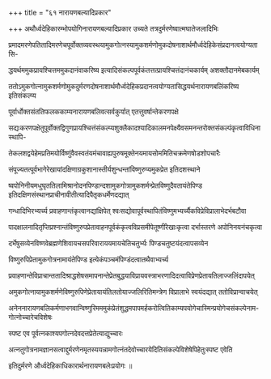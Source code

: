 +++
title = "६१ नारायणबल्यादिप्रकार"

+++
अथौर्ध्वदेहिकारम्भोपयोगिनारायणबल्यादिप्रकार उच्यते तत्रदुर्मरणेष्वात्मघातेजलादिभिः

प्रमादमरणेपतितादिमरणेचपूर्वोक्तव्यवस्थयामुकगोत्नस्यामुकशर्मणोमुकदोषनाशार्थमौर्ध्वदेहिकेसंप्रदानत्वयोग्यतासि-

द्धयर्थममुकप्रायश्चित्तममुकदानंवाकरिष्य इत्यादिसंकल्पपूर्वकंतत्तत्प्रायश्चित्तंदानंचकार्यम् अशक्तौदानमेबकार्यम्

ततोऽमुकगोत्नामुकशर्मणोमुकदुर्मरणदोषनाशार्थमौर्ध्वदेहिकप्रदानत्वयोग्यतासिद्धयर्थनारायणबलिंकरिष्य इतिसंकल्प्य

पूर्वार्धोक्तसंततिफलककाम्यनारायणबलिवत्सर्वकुर्यात् एतत्तुवर्षान्तेकरणपक्षे

सद्यःकरणपक्षेतुपूर्वोक्तद्विगुणप्रायश्चित्तंसंकल्प्यशुक्लैकादश्यादिकालमनपेक्ष्यैवसमनन्तरोक्तसंकल्पंकृत्वाविधिनास्थापि-

तेकलशद्वयेहेमप्रतिमयोर्विष्णुंवैवस्वतंयमंचावाह्यपुरुषमूक्तेनयमायसोममितिचक्रमेणषोडशोपचारैः

संपूज्यतत्पूर्वभागेरेखायांदक्षिणाग्रकुशानास्तीर्यशुन्धन्तांविष्णुरुप्यमुकप्रेत इतिदशस्थाने

ष्वपोनिनीयमधुघृततिलामिश्रानोदनपिण्डान्दशामुकगोत्रामुकशर्मन्प्रेतविष्णुदैवतायंतेपिण्ड इतिदक्षिणसंस्थानप्राचीनावीतीत्यादिपैतृकधर्मेणदद्यात्

गन्धादिभिरभ्यर्च्य प्रवाहणान्तंकृत्वानद्यांक्षिपेत् श्वःसद्योवापूर्वस्थापितंविष्णुमभ्यर्च्यैकविप्रेविप्रालाभेदर्भबटौवा

पादक्षालनादितृप्तिप्रश्नान्तंविष्णुरुपप्रेतावाहनपूर्वकंकृत्वविप्रसमीपेतूष्णींरेखाःकृत्वा दर्भास्तरणे अपोनिनयनंचकृत्वा

दर्भेषुसव्येनविष्णवेब्रह्मणेशिवायचसपरिवाराययमायचेतिचतुर्भ्यः पिण्डचतुष्टयंदत्वापसव्येन

विष्णुरुपिप्रेतामुकगोत्रनामायंतेपिण्ड इत्येकंपञ्चमंपिण्डंदत्वातथैवाभ्यर्च्य

प्रवाहणान्तेविप्राचान्ततादिश्राद्धशेषसमापनान्तेप्रेतबुद्धयाविप्रायवस्त्राभरणादिदत्वाविप्रेणप्रेतायतिलाज्जलिंदापयेत्

अमुकगोत्नायामुकशर्मणेविष्णुरुपिणेप्रेतायायंतिलतोयाज्जलिरितिमन्त्रेण विप्रालाभे स्वयंदद्यात् ततोविप्रान्वाचयेत्

अनेननारायणबलिकर्मणाभगवान्विष्णुरिमममुकंप्रेतंशुद्धमपापमर्हकरोत्वितिकाम्यपयोगेचास्मिन्प्रयोगेचसंकल्पेनाम-गोत्नोच्चारेचविशेषः

स्पष्ट एव पूर्वत्नकाश्यपगोत्नदेवदत्तप्रेतेत्याद्युच्चारः

अत्नतुगोत्रनामज्ञानसत्वाद्दुर्मरणेनमृतस्ययन्नामगोत्नंतदेवोच्चारयेदितिसंकल्पेविशेषेपिहेतुःस्पष्ट एवेति

इतिदुर्मरणे और्ध्वदेहिकाधिकारार्थनारायणबलेःप्रयोगः ॥
